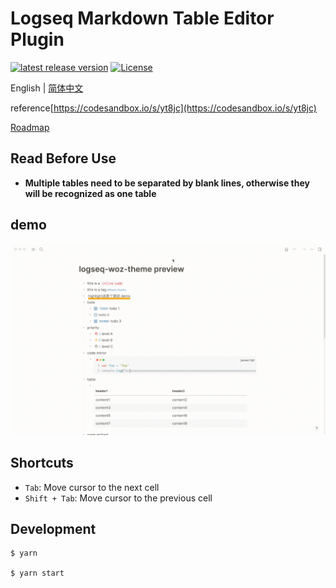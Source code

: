# Logseq Markdown Table Editor Plugin

[![latest release version](https://img.shields.io/github/v/release/haydenull/logseq-plugin-markdown-table)](https://github.com/haydenull/logseq-plugin-markdown-table/releases)
[![License](https://img.shields.io/github/license/haydenull/logseq-plugin-markdown-table?color=blue)](https://github.com/haydenull/logseq-plugin-markdown-table/blob/main/LICENSE)

English | [简体中文](./README-zh_CN.md)

reference[https://codesandbox.io/s/yt8jc](https://codesandbox.io/s/yt8jc)

[Roadmap](https://www.notion.so/haydenut/logseq-plugin-markdown-table-a95f18109a894b9a803b613ce05ac697)

## Read Before Use
- **Multiple tables need to be separated by blank lines, otherwise they will be recognized as one table**

## demo
![demo](./demo.gif)

## Shortcuts
- `Tab`: Move cursor to the next cell
- `Shift + Tab`: Move cursor to the previous cell

## Development
```shell
$ yarn

$ yarn start
```